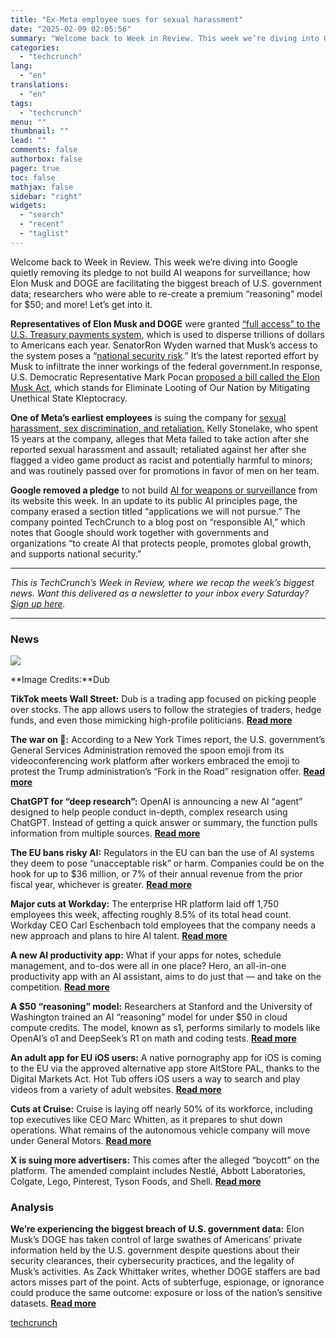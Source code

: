```yaml
---
title: "Ex-Meta employee sues for sexual harassment"
date: "2025-02-09 02:05:56"
summary: "Welcome back to Week in Review. This week we’re diving into Google quietly removing its pledge to not build AI weapons for surveillance; how Elon Musk and DOGE are facilitating the biggest breach of U.S. government data; researchers who were able to re-create a premium “reasoning” model for $50; and..."
categories:
  - "techcrunch"
lang:
  - "en"
translations:
  - "en"
tags:
  - "techcrunch"
menu: ""
thumbnail: ""
lead: ""
comments: false
authorbox: false
pager: true
toc: false
mathjax: false
sidebar: "right"
widgets:
  - "search"
  - "recent"
  - "taglist"
---
```


Welcome back to Week in Review. This week we’re diving into Google quietly removing its pledge to not build AI weapons for surveillance; how Elon Musk and DOGE are facilitating the biggest breach of U.S. government data; researchers who were able to re-create a premium “reasoning” model for $50; and more! Let’s get into it.

**Representatives of Elon Musk and DOGE** were granted [“full access” to the U.S. Treasury payments system](https://techcrunch.com/2025/02/01/senator-warns-of-national-security-risks-after-elon-musks-doge-granted-full-access-to-sensitive-treasury-systems/), which is used to disperse trillions of dollars to Americans each year. SenatorRon Wyden warned that Musk’s access to the system poses a “[national security risk](https://techcrunch.com/2025/02/07/doge-biggest-breach-of-united-states-government-data-under-way/).” It’s the latest reported effort by Musk to infiltrate the inner workings of the federal government.In response, U.S. Democratic Representative Mark Pocan [proposed a bill called the Elon Musk Act,](https://techcrunch.com/2025/02/05/the-elon-musk-act-aims-to-ban-special-government-employees-from-having-federal-contracts/) which stands for Eliminate Looting of Our Nation by Mitigating Unethical State Kleptocracy.

**One of Meta’s earliest employees** is suing the company for [sexual harassment, sex discrimination, and retaliation.](https://techcrunch.com/2025/02/06/early-meta-employee-sues-for-sexual-harassment-gender-discrimination/) Kelly Stonelake, who spent 15 years at the company, alleges that Meta failed to take action after she reported sexual harassment and assault; retaliated against her after she flagged a video game product as racist and potentially harmful to minors; and was routinely passed over for promotions in favor of men on her team.

**Google removed a pledge** to not build [AI for weapons or surveillance](https://techcrunch.com/2025/02/04/google-removes-pledge-to-not-use-ai-for-weapons-from-website/) from its website this week. In an update to its public AI principles page, the company erased a section titled “applications we will not pursue.” The company pointed TechCrunch to a blog post on “responsible AI,” which notes that Google should work together with governments and organizations “to create AI that protects people, promotes global growth, and supports national security.”

---

*This is TechCrunch’s Week in Review, where we recap the week’s biggest news. Want this delivered as a newsletter to your inbox every Saturday? [Sign up here](https://techcrunch.com/newsletters/).*

---

### **News**

![](https://techcrunch.com/wp-content/uploads/2025/02/Screenshot-2025-02-02-at-10.05.41AM.png?w=680)

**Image Credits:**Dub

**TikTok meets Wall Street:** Dub is a trading app focused on picking people over stocks. The app allows users to follow the strategies of traders, hedge funds, and even those mimicking high-profile politicians. [**Read more**](https://techcrunch.com/2025/02/02/dub-the-copy-trading-app-that-has-teens-talking/)

**The war on 🥄:** According to a New York Times report, the U.S. government’s General Services Administration removed the spoon emoji from its videoconferencing work platform after workers embraced the emoji to protest the Trump administration’s “Fork in the Road” resignation offer. [**Read more**](https://techcrunch.com/2025/02/06/government-agency-removes-spoon-emoji-from-work-platform-amid-protests/)

**ChatGPT for “deep research”:** OpenAI is announcing a new AI “agent” designed to help people conduct in-depth, complex research using ChatGPT. Instead of getting a quick answer or summary, the function pulls information from multiple sources. [**Read more**](https://techcrunch.com/2025/02/02/openai-unveils-a-new-chatgpt-agent-for-deep-research/)

**The EU bans risky AI:** Regulators in the EU can ban the use of AI systems they deem to pose “unacceptable risk” or harm. Companies could be on the hook for up to $36 million, or 7% of their annual revenue from the prior fiscal year, whichever is greater. [**Read more**](https://techcrunch.com/2025/02/02/ai-systems-with-unacceptable-risk-are-now-banned-in-the-eu/)

**Major cuts at Workday:** The enterprise HR platform laid off 1,750 employees this week, affecting roughly 8.5% of its total head count. Workday CEO Carl Eschenbach told employees that the company needs a new approach and plans to hire AI talent. [**Read more**](https://techcrunch.com/2025/02/05/workday-cuts-nearly-2000-employees/)

**A new AI productivity app:** What if your apps for notes, schedule management, and to-dos were all in one place? Hero, an all-in-one productivity app with an AI assistant, aims to do just that — and take on the competition. [**Read more**](https://techcrunch.com/2025/02/03/heros-all-in-one-ai-productivity-app-takes-on-googles-calendar-and-others/)

**A $50 “reasoning” model:** Researchers at Stanford and the University of Washington trained an AI “reasoning” model for under $50 in cloud compute credits. The model, known as s1, performs similarly to models like OpenAI’s o1 and DeepSeek’s R1 on math and coding tests. [**Read more**](https://techcrunch.com/2025/02/05/researchers-created-an-open-rival-to-openais-o1-reasoning-model-for-under-50/)

**An adult app for EU iOS users:** A native pornography app for iOS is coming to the EU via the approved alternative app store AltStore PAL, thanks to the Digital Markets Act. Hot Tub offers iOS users a way to search and play videos from a variety of adult websites. [**Read more**](https://techcrunch.com/2025/02/03/hot-tub-the-first-native-iphone-porn-app-arrives-in-eu/)

**Cuts at Cruise:** Cruise is laying off nearly 50% of its workforce, including top executives like CEO Marc Whitten, as it prepares to shut down operations. What remains of the autonomous vehicle company will move under General Motors. [**Read more**](https://techcrunch.com/2025/02/04/cruise-to-slash-workforce-by-50-after-gm-cuts-funding-to-robotaxi-operations/)

**X is suing more advertisers:** This comes after the alleged “boycott” on the platform. The amended complaint includes Nestlé, Abbott Laboratories, Colgate, Lego, Pinterest, Tyson Foods, and Shell. [**Read more**](https://techcrunch.com/2025/02/01/x-expands-lawsuit-over-advertiser-boycott-to-include-lego-nestle-pinterest-and-others/)

### **Analysis**

**We’re experiencing the biggest breach of U.S. government data:** Elon Musk’s DOGE has taken control of large swathes of Americans’ private information held by the U.S. government despite questions about their security clearances, their cybersecurity practices, and the legality of Musk’s activities. As Zack Whittaker writes, whether DOGE staffers are bad actors misses part of the point. Acts of subterfuge, espionage, or ignorance could produce the same outcome: exposure or loss of the nation’s sensitive datasets. [**Read more**](https://techcrunch.com/2025/02/05/the-biggest-breach-of-u-s-government-data-is-under-way/)

[techcrunch](https://techcrunch.com/2025/02/08/ex-meta-employee-sues-for-sexual-harassment/)
